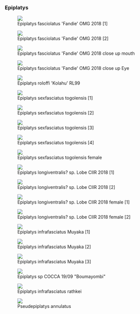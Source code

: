 ### Epiplatys

<figure>
  <img src="https://thekillifish.net/index_ATTACHMENTS/Epiplatys_fasciolatus_Fandie_male_0635_BEST_cropped.jpg" />
  <figcaption>Epiplatys fasciolatus 'Fandie' OMG 2018 [1]</figcaption>
</figure>

<figure>
  <img src="https://thekillifish.net/index_ATTACHMENTS/20211008-DSC_Epiplatys_fasciolatus_6288.jpg" />
  <figcaption>Epiplatys fasciolatus 'Fandie' OMG 2018 [2]</figcaption>
</figure>

<figure>
  <img src="https://thekillifish.net/index_ATTACHMENTS/Epiplatys_fasciolatus_Fandie_male_0648_CLOSE_TEETH_cropped.jpg" />
  <figcaption>Epiplatys fasciolatus 'Fandie' OMG 2018 close up mouth</figcaption>
</figure>

<figure>
  <img src="https://thekillifish.net/index_ATTACHMENTS/Epiplatys_fasciolatus_Fandie_male_0647_close_eye_cropped.jpg" />
  <figcaption>Epiplatys fasciolatus 'Fandie' OMG 2018 close up Eye</figcaption>
</figure>

<figure>
  <img src="https://thekillifish.net/index_ATTACHMENTS/Epiplatys_rolloffi_8169.jpeg" />
  <figcaption>Epiplatys roloffi 'Kolahu' RL99</figcaption>
</figure>

<figure>
  <img src="https://thekillifish.net/index_ATTACHMENTS/Epiplatys_togolensis.jpg" />
  <figcaption>Epiplatys sexfasciatus togolensis [1]</figcaption>
</figure>

<figure>
  <img src="https://thekillifish.net/index_ATTACHMENTS/Epiplatys_togolensis_2.jpg" />
  <figcaption>Epiplatys sexfasciatus togolensis [2]</figcaption>
</figure>

<figure>
  <img src="https://thekillifish.net/index_ATTACHMENTS/Epiplatys_togolensis_3.jpg" />
  <figcaption>Epiplatys sexfasciatus togolensis [3]</figcaption>
</figure>

<figure>
  <img src="https://thekillifish.net/index_ATTACHMENTS/E_togolensis.jpeg" />
  <figcaption>Epiplatys sexfasciatus togolensis [4]</figcaption>
</figure>

<figure>
  <img src="https://thekillifish.net/index_ATTACHMENTS/Epiplatys_togolensis_female.jpg" />
  <figcaption>Epiplatys sexfasciatus togolensis female</figcaption>
</figure>

<figure>
  <img src="https://thekillifish.net/index_ATTACHMENTS/Epiplatys_longiventralis_Lobe_male_0684_GREAT.JPG" />
  <figcaption>Epiplatys longiventralis? sp. Lobe CIIR 2018 [1]</figcaption>
</figure>

<figure>
  <img src="https://thekillifish.net/index_ATTACHMENTS/Epiplatys_sp_Lobe.jpg" />
  <figcaption>Epiplatys longiventralis? sp. Lobe CIIR 2018 [2]</figcaption>
</figure>

<figure>
  <img src="https://thekillifish.net/index_ATTACHMENTS/Epiplatys_longiventralis_Lobe_female_0595_GOOD_cropped.jpg" />
  <figcaption>Epiplatys longiventralis? sp. Lobe CIIR 2018 female [1]</figcaption>
</figure>

<figure>
  <img src="https://thekillifish.net/index_ATTACHMENTS/Epiplatys_sp_Lobe_female.jpg" />
  <figcaption>Epiplatys longiventralis? sp. Lobe CIIR 2018 female [2]</figcaption>
</figure>

<figure>
  <img src="https://thekillifish.net/index_ATTACHMENTS/Epiplatys_infrasciatus_Muyaka_0129_cropped.jpg" />
  <figcaption>Epiplatys infrafasciatus Muyaka [1]</figcaption>
</figure>

<figure>
  <img src="https://thekillifish.net/index_ATTACHMENTS/Epiplatys_infrasciatus_Muyaka_0377_cropped.JPG" />
  <figcaption>Epiplatys infrafasciatus Muyaka [2]</figcaption>
</figure>

<figure>
  <img src="https://thekillifish.net/index_ATTACHMENTS/Epiplatys_infrasciatus_Muyaka_0170_cropped.JPG" />
  <figcaption>Epiplatys infrafasciatus Muyaka [3]</figcaption>
</figure>

<figure>
  <img src="https://thekillifish.net/index_ATTACHMENTS/Epiplatys_sp_COCCA_19_09_0082_GOOD.JPG" />
  <figcaption>Epiplatys sp COCCA 19/09 "Boumayombi"</figcaption>
</figure>

<figure>
  <img src="https://thekillifish.net/index_ATTACHMENTS/Epiplatys_rathkei_8144.jpeg" />
  <figcaption>Epiplatys infrafasciatus rathkei</figcaption>
</figure>

<figure>
  <img src="https://thekillifish.net/index_ATTACHMENTS/annulatus_1.jpeg" />
  <figcaption>Pseudepiplatys annulatus</figcaption>
</figure>